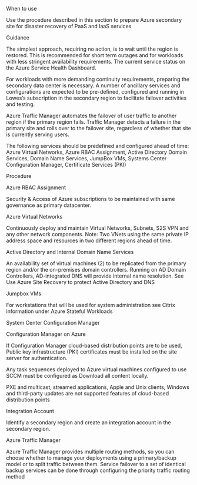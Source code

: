 
When to use 


 


Use the procedure described in this section to prepare Azure secondary site for disaster recovery of PaaS and IaaS services 


 


 


Guidance 


 

The simplest approach, requiring no action,  is to wait until the region is restored. This is recommended for short term outages and for workloads with less stringent availability requirements. The current service status on the Azure Service Health Dashboard. 



 

For workloads with more demanding continuity requirements, preparing the secondary data center is necessary. A number of ancillary services and configurations are expected to be pre-defined, configured and running in Lowes’s subscription in the secondary region to facilitate failover activities and testing. 



 

Azure Traffic Manager automates the failover of user traffic to another region if the primary region fails. Traffic Manager detects a failure in the primary site and rolls over to the failover site, regardless of whether that site is currently serving users. 



 

The following services should be predefined and configured ahead of time: Azure Virtual Networks, Azure RBAC Assignment, Active Directory Domain Services, Domain Name Services, JumpBox VMs, Systems Center Configuration Manager, Certificate Services (PKI) 



 


Procedure 


 

Azure RBAC Assignment 

Security & Access of Azure subscriptions to be maintained with same governance as primary datacenter. 



Azure Virtual Networks 

Continuously deploy and maintain Virtual Networks, Subnets, S2S VPN and any other network components. Note: Two VNets using the same private IP address space and resources in two different regions ahead of time. 



Active Directory and Internal Domain Name Services 

An availability set of virtual machines (2) to be replicated from the primary region and/or the on-premises domain controllers. Running on AD Domain Controllers, AD-integrated DNS will provide internal name resolution. See Use Azure Site Recovery to protect Active Directory and DNS 



Jumpbox VMs 

For workstations that will be used for system administration see Citrix information under Azure Stateful Workloads 



System Center Configuration Manager 


Configuration Manager on Azure 


If Configuration Manager cloud-based distribution points are to be used, Public key infrastructure (PKI) certificates must be installed on the site server for authentication. 


Any task sequences deployed to Azure virtual machines configured to use SCCM must be configured as Download all content locally. 


PXE and multicast, streamed applications, Apple and Unix clients, Windows and third-party updates are not supported features of cloud-based distribution points 


Integration Account 

Identify a secondary region and create an integration account in the secondary region. 



Azure Traffic Manager 

Azure Traffic Manager provides multiple routing methods, so you can choose whether to manage your deployments using a primary/backup model or to split traffic between them. Service failover to  a set of identical backup services can be done through configuring the priority traffic routing method 



 



 


 
